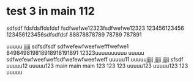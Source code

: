 # test 3 in main 112
sdfsdf
fdsfdsffdsfdsf
fsdfwefwe12323fsdfwefwe12323
123456123456
123456123456sdfsdfdsf
88878878789
78789
787891

uuuuu
jjjjj
sdfsdfsdf
sdfwefewfweefwefffwefwe1
849849819818918918191891
12323uuuuuuuuuu
uuuuu
sdfwefewfweefweffsdfwefewfweefweff
uuuuu11
uuuuujjjjj
jjjjj
jjjjj sfsdf
uuuuu12
uuuuu123  main   main   main 
123
123
123
uuuuu123
uuuuu123
123
uuuuu
